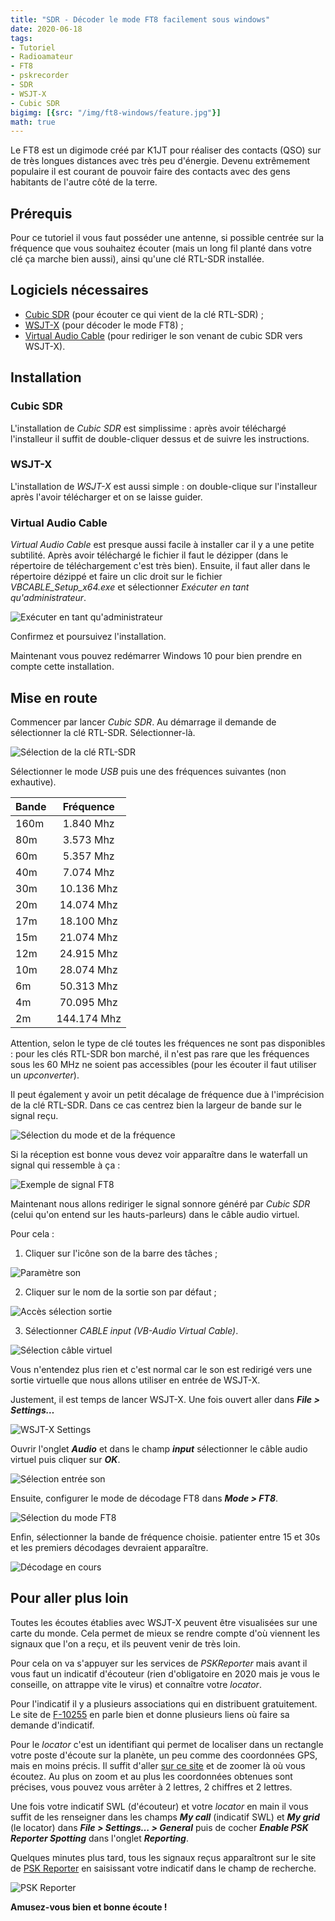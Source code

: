 ```yaml
---
title: "SDR - Décoder le mode FT8 facilement sous windows"
date: 2020-06-18
tags: 
- Tutoriel
- Radioamateur
- FT8
- pskrecorder
- SDR
- WSJT-X
- Cubic SDR
bigimg: [{src: "/img/ft8-windows/feature.jpg"}]
math: true
---
```


Le FT8 est un digimode créé par K1JT pour réaliser des contacts (QSO) sur de très longues distances avec très peu d'énergie. Devenu extrêmement populaire il est courant de pouvoir faire des contacts avec des gens habitants de l'autre côté de la terre.

## Prérequis
Pour ce tutoriel il vous faut posséder une antenne, si possible centrée sur la fréquence que vous souhaitez écouter (mais un long fil planté dans votre clé ça marche bien aussi), ainsi qu'une clé RTL-SDR installée. 

## Logiciels nécessaires
- [Cubic SDR](https://cubicsdr.com/?cat=4) (pour écouter ce qui vient de la clé RTL-SDR) ;
- [WSJT-X](https://physics.princeton.edu/pulsar/K1JT/wsjtx.html) (pour décoder le mode FT8) ;
- [Virtual Audio Cable](https://www.vb-audio.com/Cable/) (pour rediriger le son venant de cubic SDR vers WSJT-X).


## Installation
### Cubic SDR
L'installation de *Cubic SDR* est simplissime : après avoir téléchargé l'installeur il suffit de double-cliquer dessus et de suivre les instructions.

### WSJT-X
L'installation de *WSJT-X* est aussi simple : on double-clique sur l'installeur après l'avoir télécharger et on se laisse guider.

### Virtual Audio Cable
*Virtual Audio Cable* est presque aussi facile à installer car il y a une petite subtilité. Après avoir téléchargé le fichier il faut le dézipper (dans le répertoire de téléchargement c'est très bien). Ensuite, il faut aller dans le répertoire dézippé et faire un clic droit sur le fichier *VBCABLE_Setup_x64.exe* et sélectionner *Exécuter en tant qu'administrateur*.

![Exécuter en tant qu'administrateur](/img/ft8-windows/admin.png)

Confirmez et poursuivez l'installation.

Maintenant vous pouvez redémarrer Windows 10 pour bien prendre en compte cette installation.

## Mise en route
Commencer par lancer *Cubic SDR*. Au démarrage il demande de sélectionner la clé RTL-SDR. Sélectionner-là.

![Sélection de la clé RTL-SDR](/img/ft8-windows/choix-cle.png)

Sélectionner le mode *USB* puis une des fréquences suivantes (non exhautive). 



| Bande   | Fréquence     |
| ------- |:-------------:|
| 160m    |  1.840 Mhz    |
| 80m     |  3.573 Mhz    |
| 60m     |  5.357 Mhz    |
| 40m     |  7.074 Mhz    |
| 30m     |  10.136 Mhz   |
| 20m     |  14.074 Mhz   |
| 17m     |  18.100 Mhz   |
| 15m     |  21.074 Mhz   |
| 12m     |  24.915 Mhz   |
| 10m     |  28.074 Mhz   |
| 6m      | 50.313 Mhz    |
| 4m      | 70.095 Mhz    |
| 2m      | 144.174 Mhz   |


Attention, selon le type de clé toutes les fréquences ne sont pas disponibles : pour les clés RTL-SDR bon marché, il n'est pas rare que les fréquences sous les 60 MHz ne soient pas accessibles (pour les écouter il faut utiliser un *upconverter*). 

Il peut également y avoir un petit décalage de fréquence due à l'imprécision de la clé RTL-SDR. Dans ce cas centrez bien la largeur de bande sur le signal reçu.

![Sélection du mode et de la fréquence](/img/ft8-windows/selection-freq-mode2.png)

Si la réception est bonne vous devez voir apparaître dans le waterfall un signal qui ressemble à ça :

![Exemple de signal FT8](/img/ft8-windows/waterfall-exemple.png)


Maintenant nous allons rediriger le signal sonnore généré par *Cubic SDR* (celui qu'on entend sur les hauts-parleurs) dans le câble audio virtuel. 

Pour cela :
1. Cliquer sur l'icône son de la barre des tâches ;

![Paramètre son](/img/ft8-windows/parametres-son.png)

2. Cliquer sur le nom de la sortie son par défaut ;

![Accès sélection sortie](/img/ft8-windows/parametrage-sortie-son.png)

3. Sélectionner *CABLE input (VB-Audio Virtual Cable)*.

![Sélection câble virtuel](/img/ft8-windows/selection-cable-virtuel.png)

Vous n'entendez plus rien et c'est normal car le son est redirigé vers une sortie virtuelle que nous allons utiliser en entrée de WSJT-X.

Justement, il est temps de lancer WSJT-X. Une fois ouvert aller dans ***File > Settings…***

![WSJT-X Settings](/img/ft8-windows/settings.png)

Ouvrir l'onglet ***Audio*** et dans le champ ***input*** sélectionner le câble audio virtuel puis cliquer sur ***OK***.

![Sélection entrée son](/img/ft8-windows/selection-entree-son.png)

Ensuite, configurer le mode de décodage FT8 dans ***Mode > FT8***.

![Sélection du mode FT8](/img/ft8-windows/selection-mode-ft8.png)


Enfin, sélectionner la bande de fréquence choisie. patienter entre 15 et 30s et les premiers décodages devraient apparaître.

![Décodage en cours](/img/ft8-windows/decodage-FT8.png)


## Pour aller plus loin
Toutes les écoutes établies avec WSJT-X peuvent être visualisées sur une carte du monde. Cela permet de mieux se rendre compte d'où viennent les signaux que l'on a reçu, et ils peuvent venir de très loin.

Pour cela on va s'appuyer sur les services de *PSKReporter* mais avant il vous faut un indicatif d'écouteur (rien d'obligatoire en 2020 mais je vous le conseille, on attrappe vite le virus) et connaître votre *locator*.

Pour l'indicatif il y a plusieurs associations qui en distribuent gratuitement. Le site de [F-10255](https://f-10255.pagesperso-orange.fr/identifiants/identifiants.htm) en parle bien et donne plusieurs liens où faire sa demande d'indicatif.

Pour le *locator* c'est un identifiant qui permet de localiser dans un rectangle votre poste d'écoute sur la planète, un peu comme des coordonnées GPS, mais en moins précis. Il suffit d'aller [sur ce site](http://www.egloff.eu/googlemap_v3/carto.php) et de zoomer là où vous écoutez. Au plus on zoom et au plus les coordonnées obtenues sont précises, vous pouvez vous arrêter à 2 lettres, 2 chiffres et 2 lettres.

Une fois votre indicatif SWL (d'écouteur) et votre *locator* en main il vous suffit de les renseigner dans les champs ***My call*** (indicatif SWL) et ***My grid*** (le locator) dans ***File > Settings… > General*** puis de cocher ***Enable PSK Reporter Spotting*** dans l'onglet ***Reporting***.

Quelques minutes plus tard, tous les signaux reçus apparaîtront sur le site de [PSK Reporter](https://pskreporter.info/pskmap.html) en saisissant votre indicatif dans le champ de recherche.

![PSK Reporter](/img/ft8-windows/feature.jpg)

**Amusez-vous bien et bonne écoute !**
